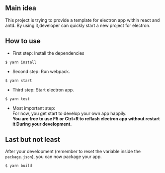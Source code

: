 ## Main idea
This project is trying to provide a template for electron app within react and antd.
By using it,developer can quickly start a new project for electron.

## How to use

- First step: Install the dependencies

```shell
$ yarn install
```

- Second step: Run webpack.

```shell
$ yarn start
```

- Third step: Start electron app.

```shell
$ yarn test
```

- Most important step:  
For now, you get start to develop your own app happily.  
**You are free to use F5 or Ctrl+R to reflash electron app without restart it During your development.**

## Last but not least
After your development (remember to reset the variable inside the `package.json`), you can now package your app.

```shell
$ yarn build
```
